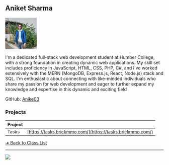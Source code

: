 <style>@import url("//readme.codeadam.ca/readme.css");</style>

## Aniket Sharma

![Aniket Sharma](../images/ani.jpg)

I'm a dedicated full-stack web development student at Humber College, with a strong foundation in creating dynamic web applications. My skill set includes proficiency in JavaScript, HTML, CSS, PHP, C#, and I've worked extensively with the MERN (MongoDB, Express.js, React, Node.js) stack and SQL. I'm enthusiastic about connecting with like-minded individuals who share my passion for web development and eager to further expand my knowledge and expertise in this dynamic and exciting field

GitHub: [Anike03](https://github.com/Anike03)

### Projects

| Project |                                                            |
| ------- | ---------------------------------------------------------- |
| Tasks   | [https://tasks.brickmmo.com/](https://tasks.brickmmo.com/) |

[&#10132; Back to Class List](/)

---

<a href="https://brickmmo.com">
<img src="https://brickmmo.com/images/brickmmo-logo-horizontal.jpg" width="100">
</a>
